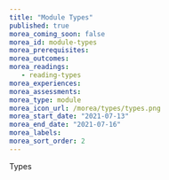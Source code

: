 ```yaml
---
title: "Module Types"
published: true
morea_coming_soon: false
morea_id: module-types
morea_prerequisites:
morea_outcomes:
morea_readings:
   - reading-types
morea_experiences:
morea_assessments:
morea_type: module
morea_icon_url: /morea/types/types.png
morea_start_date: "2021-07-13"
morea_end_date: "2021-07-16"
morea_labels:
morea_sort_order: 2
---
```


Types
